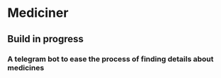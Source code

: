 # Mediciner
## Build in progress

### A telegram bot to ease the process of finding details about medicines
